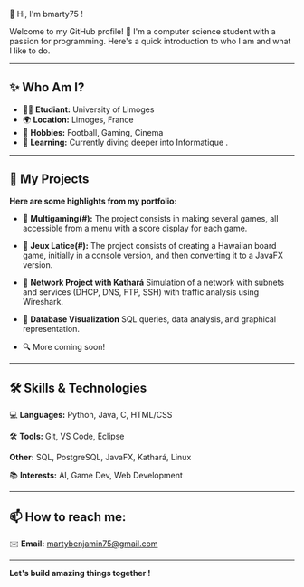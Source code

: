 🌟 Hi, I'm bmarty75 !


Welcome to my GitHub profile! 🚀 I'm a computer science student with a passion for programming. Here's a quick introduction to who I am and what I like to do.

---

## ✨ Who Am I?

- 🧑‍💻 **Etudiant:** University of Limoges
- 🌍 **Location:** Limoges, France
- 🎨 **Hobbies:** Football, Gaming, Cinema
- 🌱 **Learning:** Currently diving deeper into Informatique .

---

## 📖 My Projects

**Here are some highlights from my portfolio:**

- 📂 **Multigaming(#):** The project consists in making several games, all accessible from a menu with a score display for each game.
- 📂 **Jeux Latice(#):** The project consists of creating a Hawaiian board game, initially in a console version, and then converting it to a JavaFX version.
- 📂 **Network Project with Kathará** Simulation of a network with subnets and services (DHCP, DNS, FTP, SSH) with traffic analysis using Wireshark.
- 📂 **Database Visualization** SQL queries, data analysis, and graphical representation.
 

- 🔍 More coming soon! 

---

## 🛠️ Skills & Technologies

💻 **Languages:** Python, Java, C, HTML/CSS

🛠️ **Tools:** Git, VS Code, Eclipse

**Other:** SQL, PostgreSQL, JavaFX, Kathará, Linux  

📚 **Interests:** AI, Game Dev, Web Development

---

## 📫 How to reach me:

✉️ **Email:** martybenjamin75@gmail.com

---
<!---
bmarty75/bmarty75 is a ✨ special ✨ repository because its `README.md` (this file) appears on your GitHub profile.
You can click the Preview link to take a look at your changes.
--->

**Let's build amazing things together !**
